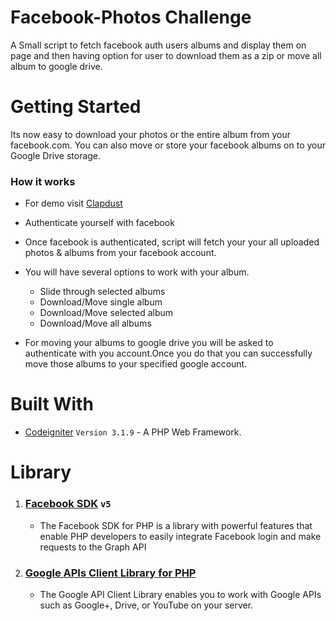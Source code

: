# Facebook-Photos Challenge 

A Small script to fetch facebook auth users albums and display them on page and then having option for user to download them as a zip or move all album to google drive.

# Getting Started

Its now easy to download your photos or the entire album from your facebook.com. 
You can also move or store your facebook albums on to your Google Drive storage.

### How it works

- For demo visit [Clapdust](https://clapdust.com)

- Authenticate yourself with facebook

- Once facebook is authenticated, script will fetch your your all uploaded photos & albums from your facebook account.

- You will have several options to work with your album.
  - Slide through selected albums
  - Download/Move single album
  - Download/Move selected album
  - Download/Move all albums

- For moving your albums to google drive you will be asked to authenticate with you account.Once you do that you can successfully move those albums to your specified google account.

# Built With

- [Codeigniter](https://codeigniter.com/) `Version 3.1.9` - A PHP Web Framework.

# Library

1. ### [Facebook SDK](https://developers.facebook.com/docs/reference/php/) `v5` 
    - The Facebook SDK for PHP is a library with powerful features that enable PHP developers to easily integrate Facebook login and make requests to the Graph API 
2. ### [Google APIs Client Library for PHP](http://developers.google.com/api-client-library/php) 
    - The Google API Client Library enables you to work with Google APIs such as Google+, Drive, or YouTube on your server.

<!-- # Unit Testing

Unit testing for this script is done using [unit codeigniter library](https://www.codeigniter.com/user_guide/libraries/unit_testing.html). -->

